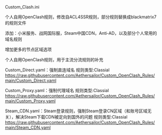 Custom_Clash.ini

个人自用OpenClash规则，修改自ACL4SSR规则，部分规则替换成blackmatrix7的规则文件

添加：小米服务、战网国际服，Steam中国CDN，Anti-AD，以及部分个人常用的域名规则

增加更多的节点区域选项

个人自用OpenClash规则，用于主流分流规则的补充

Custom_Direct.yaml：强制直连域名
规则类型:Classial
https://raw.githubusercontent.com/Aethersailor/Custom_OpenClash_Rules/main/Custom_Direct.yaml

Custom_Proxy.yaml：强制代理域名
规则类型:Classial
https://raw.githubusercontent.com/Aethersailor/Custom_OpenClash_Rules/main/Custom_Proxy.yaml

Steam_CDN.yaml：Steam登录规则，强制Steam登录CN区域（和账号区域无关），解决Steam下载CDN被定向到国外的问题
规则类型:Classial
https://raw.githubusercontent.com/Aethersailor/Custom_OpenClash_Rules/main/Steam_CDN.yaml
